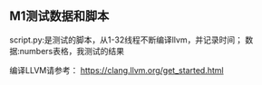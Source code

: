 ## M1测试数据和脚本
script.py:是测试的脚本，从1-32线程不断编译llvm，并记录时间；
数据:numbers表格，我测试的结果


编译LLVM请参考：
https://clang.llvm.org/get_started.html